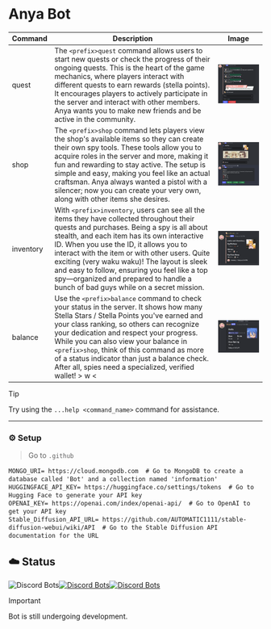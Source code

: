 
# Anya Bot


| Command                | Description                                                                                                   | Image                                         |
|------------------------|---------------------------------------------------------------------------------------------------------------|-----------------------------------------------|
| quest    | The `<prefix>quest` command allows users to start new quests or check the progress of their ongoing quests. This is the heart of the game mechanics, where players interact with different quests to earn rewards (stella points). It encourages players to actively participate in the server and interact with other members. Anya wants you to make new friends and be active in the community. | ![Quest Image](.github/repo/images/quest.webp)    |
| shop      | The `<prefix>shop` command lets players view the shop's available items so they can create their own spy tools. These tools allow you to acquire roles in the server and more, making it fun and rewarding to stay active. The setup is simple and easy, making you feel like an actual craftsman. Anya always wanted a pistol with a silencer; now you can create your very own, along with other items she desires. | ![Shop Image](.github/repo/images/shop.webp)      |
| inventory | With `<prefix>inventory`, users can see all the items they have collected throughout their quests and purchases. Being a spy is all about stealth, and each item has its own interactive ID. When you use the ID, it allows you to interact with the item or with other users. Quite exciting (very waku waku)! The layout is sleek and easy to follow, ensuring you feel like a top spy—organized and prepared to handle a bunch of bad guys while on a secret mission. | ![Inventory Image](.github/repo/images/inventory.webp) |
| balance    | Use the `<prefix>balance` command to check your status in the server. It shows how many Stella Stars / Stella Points you've earned and your class ranking, so others can recognize your dedication and respect your progress. While you can also view your balance in `<prefix>shop`, think of this command as more of a status indicator than just a balance check. After all, spies need a specialized, verified wallet! > w < | ![Balance Image](.github/repo/images/balance.webp) |
> [!TIP]  
> Try using the `...help <command_name>` command for assistance.

---
### ⚙️ Setup 
> Go to `.github`
   ```env
   MONGO_URI= https://cloud.mongodb.com  # Go to MongoDB to create a database called 'Bot' and a collection named 'information'
   HUGGINGFACE_API_KEY= https://huggingface.co/settings/tokens  # Go to Hugging Face to generate your API key
   OPENAI_KEY= https://openai.com/index/openai-api/  # Go to OpenAI to get your API key
   Stable_Diffusion_API_URL= https://github.com/AUTOMATIC1111/stable-diffusion-webui/wiki/API  # Go to the Stable Diffusion API documentation for the URL
   ```


## ☁️ Status

![Discord Bots](https://top.gg/api/widget/owner/1234247716243112100.svg)[![Discord Bots](https://discordbots.org/api/widget/servers/1234247716243112100.svg?noavatar=true)](https://discordbots.org/bot/1234247716243112100)[![Discord Bots](https://discordbots.org/api/widget/status/1234247716243112100.svg?noavatar=true)](https://discordbots.org/bot/1234247716243112100)
> [!IMPORTANT]  
> Bot is still undergoing development.





